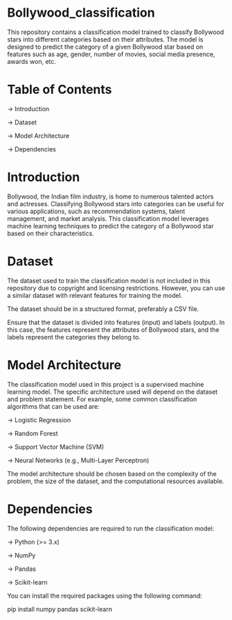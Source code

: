 # Bollywood_classification

This repository contains a classification model trained to classify Bollywood stars into different categories based on their attributes. The model is designed to predict the category of a given Bollywood star based on features such as age, gender, number of movies, social media presence, awards won, etc.

# Table of Contents
-> Introduction

-> Dataset

-> Model Architecture

-> Dependencies

# Introduction

Bollywood, the Indian film industry, is home to numerous talented actors and actresses. Classifying Bollywood stars into categories can be useful for various applications, such as recommendation systems, talent management, and market analysis. This classification model leverages machine learning techniques to predict the category of a Bollywood star based on their characteristics.

# Dataset

The dataset used to train the classification model is not included in this repository due to copyright and licensing restrictions. However, you can use a similar dataset with relevant features for training the model.

The dataset should be in a structured format, preferably a CSV file.

Ensure that the dataset is divided into features (input) and labels (output). In this case, the features represent the attributes of Bollywood stars, and the labels represent the categories they belong to.

# Model Architecture

The classification model used in this project is a supervised machine learning model. The specific architecture used will depend on the dataset and problem statement. For example, some common classification algorithms that can be used are:

-> Logistic Regression

-> Random Forest

-> Support Vector Machine (SVM)

-> Neural Networks (e.g., Multi-Layer Perceptron)

The model architecture should be chosen based on the complexity of the problem, the size of the dataset, and the computational resources available.

# Dependencies

The following dependencies are required to run the classification model:

-> Python (>= 3.x)

-> NumPy

-> Pandas

-> Scikit-learn

You can install the required packages using the following command:

pip install numpy pandas scikit-learn
